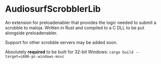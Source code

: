 # AudiosurfScrobblerLib

An extension for preloadenabler that provides the logic needed to submit a scrobble to maloja. Written in Rust and compiled to a C DLL to be put alongside preloadenabler.

Support for other scrobble servers may be added soon.

Absolutely **required** to be built for 32-bit Windows: `cargo build --target=i686-pc-windows-msvc`